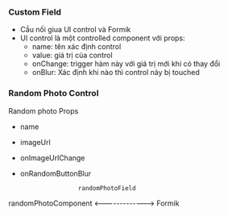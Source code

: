 ### Custom Field
- Cầu nối giua UI control và Formik
- UI control là một controlled component với props:
  - name: tên xác định control 
  - value: giá trị của control
  - onChange: trigger hàm này với giá trị mới khi có thay đổi
  - onBlur: Xác định khi nào thì control này bị touched  

### Random Photo Control 
Random photo 
Props 
  - name  
  - imageUrl  
  - onImageUrlChange 
  - onRandomButtonBlur


                        randomPhotoField
randomPhotoComponent    <------------->       Formik